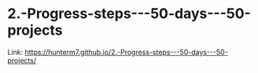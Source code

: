 # 2.-Progress-steps---50-days---50-projects

Link: https://hunterm7.github.io/2.-Progress-steps---50-days---50-projects/
